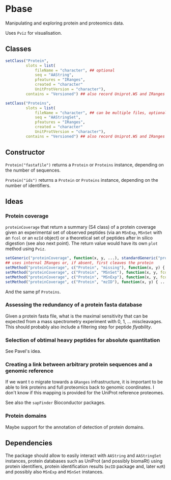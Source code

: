 Pbase
=====

Manipulating and exploring protein and proteomics data.

Uses `Pviz` for visualisation.

## Classes

```r
setClass("Protein",
         slots = list(
             fileName = "character", ## optional
             seq = "AAString",
             pfeatures = "IRanges",
             created = "character"
             UnitProtVersion = "character"),
         contains = "Versioned") ## also record Uniprot.WS and IRanges classes

setClass("Proteins",
         slots = list(
             fileName = "character", ## can be multiple files, optional
             seq = "AAStringSet",
             pfeatures = "IRanges",
             created = "character"
             UnitProtVersion = "character"),
         contains = "Versioned") ## also record Uniprot.WS and IRanges classes
```

## Constructor

`Protein("fastafile")` returns a `Protein` or `Proteins` instance, depending on the number of sequences.

`Protein("ids")` returns a `Protein` or `Proteins` instance, depending on the number of identifiers.


## Ideas

### Protein coverage

`proteinCoverage` that return a summary (S4 class) of a protein
coverage given an experimental set of observed peptides (via an
`MSnExp`, `MSnSet` with an `fcol` or an `mzId` object) or a
theoretical set of peptides after in silico digestion (see also next
point). The return value would have its own `plot` method using
`Pviz`.

```r
setGeneric("proteinCoverage", function(x, y, ...), standardGeneric("proteinCoverage"))
## uses internal IRanges or, if absent, first cleaves the protein 
setMethod("proteinCoverage", c("Protein", "missing"), function(x, y) { ... } ) 
setMethod("proteinCoverage", c("Protein", "MSnSet"), function(x, y, fcol = "pepseq") { ... } )
setMethod("proteinCoverage", c("Protein", "MSnExp"), function(x, y, fcol = "pepseq") { ... } )
setMethod("proteinCoverage", c("Protein", "mzID"), function(x, y) { ... } )
```

And the same pf `Proteins`.

### Assessing the redundancy of a protein fasta database

Given a protein fasta file, what is the maximal sensitivity that can
be expected from a mass spectrometry experiment with 0, 1,
... miscleavages. This should probably also include a filtering step
for peptide *flyability*.

### Selection of obtimal heavy peptides for absolute quantitation

See Pavel's idea.

### Creating a link between arbitrary protein sequences and a genomic reference

If we want t o migrate towards a `GRanges` infrastructure, it is
important to be able to link proteins and full proteomics back to
genomic coordinates. I don't know if this mapping is provided for the
UniProt reference proteomes. 

See also the `sapFinder` Bioconductor packages.

### Protein domains

Maybe support for the annotation of detection of protein domains.

## Dependencies

The package should allow to easily interact with `AAString` and
`AAStringSet` instances, protein databases such as UniProt (and
possibly biomaRt) using protein identifiers, protein identification
results (`mzID` package and, later `mzR`) and possibly also `MSnExp`
and `MSnSet` instances. 

